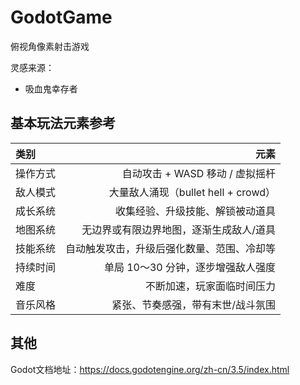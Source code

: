 # GodotGame
俯视角像素射击游戏

灵感来源：
 - 吸血鬼幸存者

## 基本玩法元素参考
| 类别 | 元素 |
| :--- | ---: |
| 操作方式 | 自动攻击 + WASD 移动 / 虚拟摇杆 |
| 敌人模式 | 大量敌人涌现（bullet hell + crowd） |
| 成长系统 | 收集经验、升级技能、解锁被动道具|
| 地图系统 | 无边界或有限边界地图，逐渐生成敌人/道具|
| 技能系统 | 自动触发攻击，升级后强化数量、范围、冷却等|
| 持续时间 | 单局 10～30 分钟，逐步增强敌人强度|
| 难度 | 不断加速，玩家面临时间压力 |
| 音乐风格 | 紧张、节奏感强，带有末世/战斗氛围 |

## 其他
Godot文档地址：https://docs.godotengine.org/zh-cn/3.5/index.html

